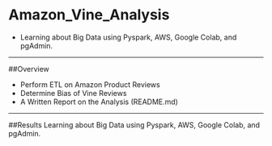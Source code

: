 # Amazon_Vine_Analysis
 - Learning about Big Data using Pyspark, AWS, Google Colab, and pgAdmin.
----------------------
##Overview
 - Perform ETL on Amazon Product Reviews
 - Determine Bias of Vine Reviews
 - A Written Report on the Analysis (README.md)
 ---------------------
 ##Results
Learning about Big Data using Pyspark, AWS, Google Colab, and pgAdmin.

